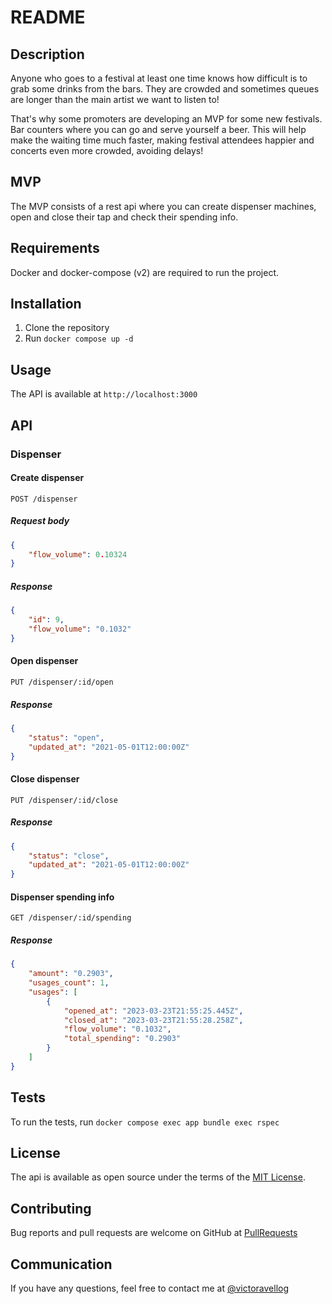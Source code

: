 # README

## Description

Anyone who goes to a festival at least one time knows how difficult is to grab some drinks from the bars. They are crowded and sometimes queues are longer than the main artist we want to listen to!

That's why some promoters are developing an MVP for some new festivals. Bar counters where you can go and serve yourself a beer. This will help make the waiting time much faster, making festival attendees happier and concerts even more crowded, avoiding delays!

## MVP

The MVP consists of a rest api where you can create dispenser machines, open and close their tap and check their spending info.

## Requirements

Docker and docker-compose (v2) are required to run the project.

## Installation

1. Clone the repository
2. Run `docker compose up -d`

## Usage

The API is available at `http://localhost:3000`

## API

### Dispenser

#### Create dispenser

`POST /dispenser`

##### Request body

```json
{
	"flow_volume": 0.10324
}
```

##### Response

```json
{
	"id": 9,
	"flow_volume": "0.1032"
}
```

#### Open dispenser

`PUT /dispenser/:id/open`

##### Response

```json
{
	"status": "open",
	"updated_at": "2021-05-01T12:00:00Z"
}
```

#### Close dispenser

`PUT /dispenser/:id/close`

##### Response

```json
{
	"status": "close",
	"updated_at": "2021-05-01T12:00:00Z"
}
```

#### Dispenser spending info

`GET /dispenser/:id/spending`

##### Response

```json
{
	"amount": "0.2903",
	"usages_count": 1,
	"usages": [
		{
			"opened_at": "2023-03-23T21:55:25.445Z",
			"closed_at": "2023-03-23T21:55:28.258Z",
			"flow_volume": "0.1032",
			"total_spending": "0.2903"
		}
	]
}
```

## Tests

To run the tests, run `docker compose exec app bundle exec rspec`

## License

The api is available as open source under the terms of the [MIT License](https://opensource.org/licenses/MIT).

## Contributing

Bug reports and pull requests are welcome on GitHub at [PullRequests](https://github.com/victoravellog/rviewer-beer-selfservice/pulls)

## Communication

If you have any questions, feel free to contact me at [@victoravellog](https://github.com/victoravellog)
